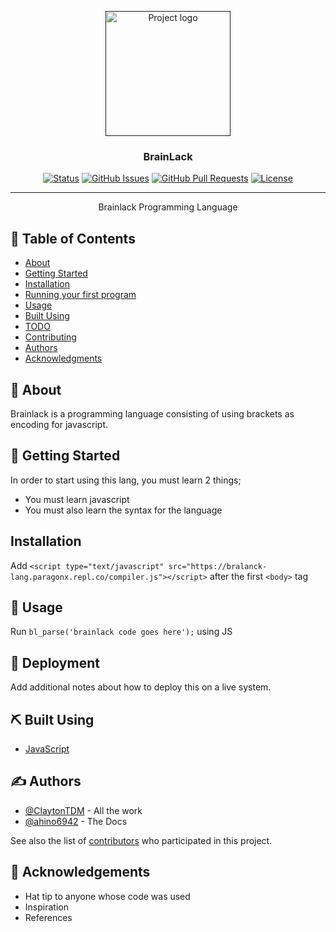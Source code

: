 <p align="center">
  <a href="" rel="noopener">
 <img width=200px height=200px src="https://cdn.clickette.net/r/brainlack.png" alt="Project logo"></a>
</p>

<h3 align="center">BrainLack</h3>

<div align="center">

<div align="center" dir="auto">
<p dir="auto"><a href="/brainlack/brainlack.github.io/blob/main"><img src="https://camo.githubusercontent.com/57912f2a2adcce8983823d6de33da48656f844aebc1619b2b15c553b4b2d842e/68747470733a2f2f696d672e736869656c64732e696f2f62616467652f7374617475732d6163746976652d737563636573732e737667" alt="Status" data-canonical-src="https://img.shields.io/badge/status-active-success.svg" style="max-width: 100%;"></a>
<a href="https://github.com/kylelobo/The-Documentation-Compendium/issues"><img src="https://camo.githubusercontent.com/d8045eb04b17b11fdaabd3ffb2fe651921a9e47148c0b869a68de42ab980fc6c/68747470733a2f2f696d672e736869656c64732e696f2f6769746875622f6973737565732f627261696e6c61636b2f627261696e6c61636b2e737667" alt="GitHub Issues" data-canonical-src="https://img.shields.io/github/issues/brainlack/brainlack.svg" style="max-width: 100%;"></a>
<a href="https://github.com/kylelobo/The-Documentation-Compendium/pulls"><img src="https://camo.githubusercontent.com/b50a1404d336ca8a389a7390982f2c835f7c7d79cb1be9b93d66379d7febe887/68747470733a2f2f696d672e736869656c64732e696f2f6769746875622f6973737565732d70722f627261696e6c61636b2f627261696e6c61636b2e737667" alt="GitHub Pull Requests" data-canonical-src="https://img.shields.io/github/issues-pr/brainlack/brainlack.svg" style="max-width: 100%;"></a>
<a href="/brainlack/brainlack.github.io/blob/main/LICENSE"><img src="https://camo.githubusercontent.com/1a7104827573098bd4000cadcf712cb3b2ef61945d901d734fe8ba1a47225b29/68747470733a2f2f696d672e736869656c64732e696f2f62616467652f6c6963656e73652d414750552d7265642e737667" alt="License" data-canonical-src="https://img.shields.io/badge/license-AGPU-red.svg" style="max-width: 100%;"></a></p>
</div>

</div>

---

<p align="center"> Brainlack Programming Language
    <br> 
</p>

## 📝 Table of Contents
- [About](#about)
- [Getting Started](#getting_started)
- [Installation](#installation)
- [Running your first program](#running)
- [Usage](#usage)
- [Built Using](#built_using)
- [TODO](../TODO.md)
- [Contributing](../CONTRIBUTING.md)
- [Authors](#authors)
- [Acknowledgments](#acknowledgement)

## 🧐 About <a name = "about"></a>
Brainlack is a programming language consisting of using brackets as encoding for javascript.

## 🏁 Getting Started <a name = "getting_started"></a>
In order to start using this lang, you must learn 2 things;
* You must learn javascript
* You must also learn the syntax for the language

## Installation <a name = "installation"></a>
Add `<script type="text/javascript" src="https://bralanck-lang.paragonx.repl.co/compiler.js"></script>` after the first `<body>` tag

## 🎈 Usage <a name="usage"></a>

Run `bl_parse('brainlack code goes here');` using JS

## 🚀 Deployment <a name = "deployment"></a>
Add additional notes about how to deploy this on a live system.

## ⛏️ Built Using <a name = "built_using"></a>
- [JavaScript](https://www.javascript.com/)

## ✍️ Authors <a name = "authors"></a>
- [@ClaytonTDM](https://github.com/ClaytonTDM) - All the work
- [@ahino6942](https://github.com/ahino6942) - The Docs

See also the list of [contributors](https://github.com/brainlack/brainlack/contributors) who participated in this project.

## 🎉 Acknowledgements <a name = "acknowledgement"></a>
- Hat tip to anyone whose code was used
- Inspiration
- References
